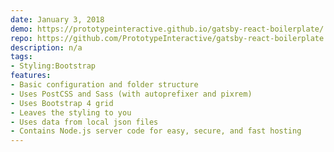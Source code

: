 ```yaml
---
date: January 3, 2018
demo: https://prototypeinteractive.github.io/gatsby-react-boilerplate/
repo: https://github.com/PrototypeInteractive/gatsby-react-boilerplate
description: n/a
tags:
- Styling:Bootstrap
features:
- Basic configuration and folder structure
- Uses PostCSS and Sass (with autoprefixer and pixrem)
- Uses Bootstrap 4 grid
- Leaves the styling to you
- Uses data from local json files
- Contains Node.js server code for easy, secure, and fast hosting
---
```

